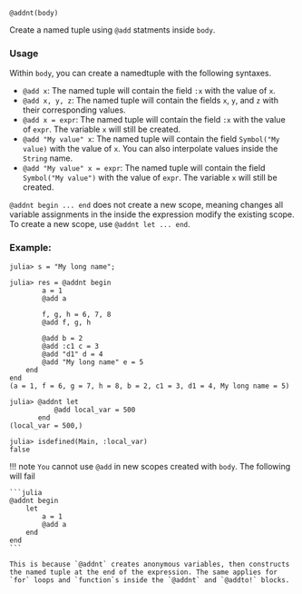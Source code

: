 ```
@addnt(body)
```

Create a named tuple using `@add` statments inside `body`.

### Usage

Within `body`, you can create a namedtuple with the following syntaxes.

  * `@add x`: The named tuple will contain the field `:x` with the value of `x`.
  * `@add x, y, z`: The named tuple will contain the fields `x`, `y`, and `z` with  their corresponding values.
  * `@add x = expr`: The named tuple will contain the field `:x` with the value of  `expr`. The variable `x` will still be created.
  * `@add "My value" x`: The named tuple will contain the field `Symbol("My value)`  with the value of `x`. You can also interpolate values inside the `String`  name.
  * `@add "My value" x = expr`: The named tuple will contain the field  `Symbol("My value")` with the value of `expr`. The variable `x` will still be created.

`@addnt begin ... end` does not create a new scope, meaning changes all variable assignments in the inside the expression modify the existing scope. To create a new scope, use `@addnt let ... end`.

### Example:

```jldoctest
julia> s = "My long name";

julia> res = @addnt begin
		a = 1
		@add a

		f, g, h = 6, 7, 8
		@add f, g, h

		@add b = 2
		@add :c1 c = 3
		@add "d1" d = 4
		@add "My long name" e = 5
	end
end
(a = 1, f = 6, g = 7, h = 8, b = 2, c1 = 3, d1 = 4, My long name = 5)

julia> @addnt let
           @add local_var = 500
       end
(local_var = 500,)

julia> isdefined(Main, :local_var)
false
```

!!! note
    `You` cannot use `@add` in new scopes created with `body`. The following will fail

    ```julia
    @addnt begin
    	let
    	    a = 1
    	    @add a
    	end
    end
    ```

    This is because `@addnt` creates anonymous variables, then constructs the named tuple at the end of the expression. The same applies for `for` loops and `function`s inside the `@addnt` and `@addto!` blocks.

